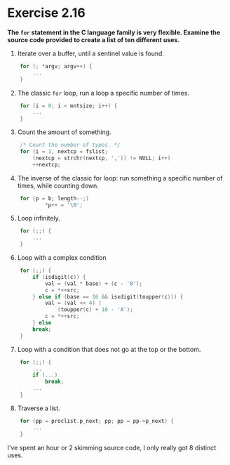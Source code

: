 # Exercise 2.16
__The `for` statement in the C language family is very flexible. Examine the
source code provided to create a list of ten different uses.__

1. Iterate over a buffer, until a sentinel value is found.
```c
	for (; *argv; argv++) {
		...
	}
```

2. The classic `for` loop, run a loop a specific number of times.
```c
	for (i = 0; i < mntsize; i++) {
		...
	}
```

3. Count the amount of something.
```c
	/* Count the number of types. */
	for (i = 1, nextcp = fslist;
	    (nextcp = strchr(nextcp, ',')) != NULL; i++)
		++nextcp;
```

4. The inverse of the classic for loop: run something a specific number of
   times, while counting down.
```c
	for (p = b; length--;)
			*p++ = '\0';
```

5. Loop infinitely.
```c
	for (;;) {
		...
	}
```

6. Loop with a complex condition
```c
	for (;;) {
		if (isdigit(c)) {
			val = (val * base) + (c - '0');
			c = *++src;
		} else if (base == 16 && isxdigit(toupper(c))) {
			val = (val << 4) |
				(toupper(c) + 10 - 'A');
			c = *++src;
		} else
		break;
	}
```

7. Loop with a condition that does not go at the top or the bottom.
```c
	for (;;) {
		...
		if (...)
			break;
		...
	}
```

8. Traverse a list.
```c
	for (pp = proclist.p_next; pp; pp = pp->p_next) {
		...
	}
```

I've spent an hour or 2 skimming source code, I only really got 8 distinct uses.
